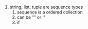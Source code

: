 1. string, list, tuple are sequence types
	1. sequence is a ordered collection
	2. can be "" or '' 
	3. if 